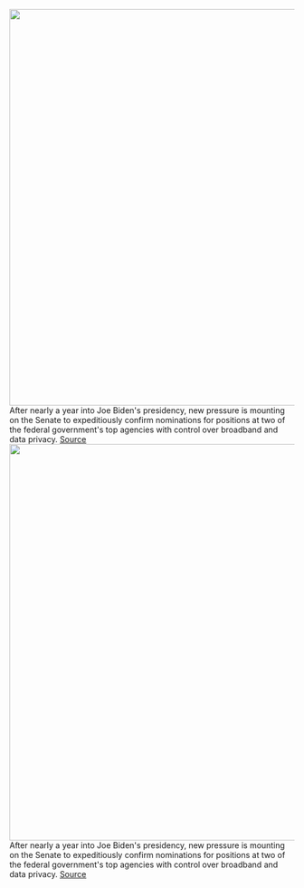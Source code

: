 <img src='https://cdn.vox-cdn.com/thumbor/QfGEN5sWxgpJtNLyDlvXzRzgUIc=/0x0:3000x2000/1200x800/filters:focal(1260x760:1740x1240)/cdn.vox-cdn.com/uploads/chorus_image/image/70370246/acastro_170711_1777_0004.0.jpg' width='700px' /><br/>
After nearly a year into Joe Biden's presidency, new pressure is mounting on the Senate to expeditiously confirm nominations for positions at two of the federal government's top agencies with control over broadband and data privacy.
<a href='https://www.theverge.com/22876628/fcc-biden-ftc-gigi-sohn-alvaro-bedoya-rosenworcel-net-neutrality'> Source <a/><img src='https://cdn.vox-cdn.com/thumbor/QfGEN5sWxgpJtNLyDlvXzRzgUIc=/0x0:3000x2000/1200x800/filters:focal(1260x760:1740x1240)/cdn.vox-cdn.com/uploads/chorus_image/image/70370246/acastro_170711_1777_0004.0.jpg' width='700px' /><br/>
After nearly a year into Joe Biden's presidency, new pressure is mounting on the Senate to expeditiously confirm nominations for positions at two of the federal government's top agencies with control over broadband and data privacy.
<a href='https://www.theverge.com/22876628/fcc-biden-ftc-gigi-sohn-alvaro-bedoya-rosenworcel-net-neutrality'> Source <a/>